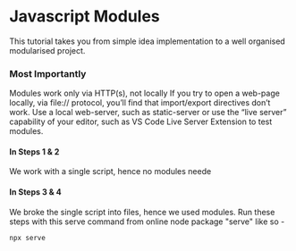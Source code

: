 
Javascript Modules
==================

This tutorial takes you from simple idea implementation to a well organised modularised project.


### Most Importantly

Modules work only via HTTP(s), not locally
If you try to open a web-page locally, via file:// protocol, you’ll find that import/export directives don’t work. Use a local web-server, such as static-server or use the “live server” capability of your editor, such as VS Code Live Server Extension to test modules.

#### In Steps 1 & 2
We work with a single script, hence no modules neede

#### In Steps 3 & 4
We broke the single script into files, hence we used modules.
Run these steps with this serve command from online node package "serve" like so -
```bash
npx serve
```
